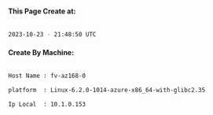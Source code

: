 
   
#### This Page Create at:

```bash

2023-10-23 - 21:48:50 UTC

```

#### Create By Machine:

```bash

Host Name : fv-az168-0

platform  : Linux-6.2.0-1014-azure-x86_64-with-glibc2.35

Ip Local  : 10.1.0.153

```

